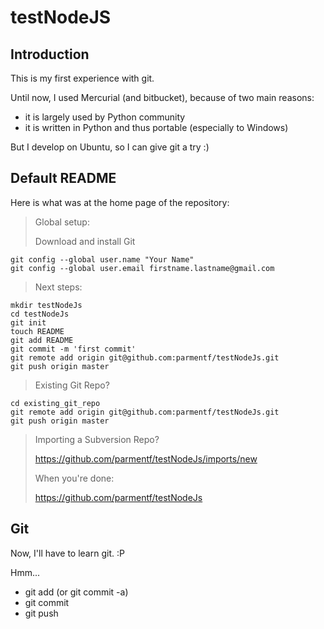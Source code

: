 # testNodeJS #

## Introduction ##

This is my first experience with git.

Until now, I used Mercurial (and bitbucket), because of two main reasons:

- it is largely used by Python community
- it is written in Python and thus portable (especially to Windows)

But I develop on Ubuntu, so I can give git a try :)

## Default README ##

Here is what was at the home page of the repository:

> Global setup:
>
> Download and install Git
>
    git config --global user.name "Your Name"
    git config --global user.email firstname.lastname@gmail.com
>        
>
>Next steps:
>
    mkdir testNodeJs
    cd testNodeJs
    git init
    touch README
    git add README
    git commit -m 'first commit'
    git remote add origin git@github.com:parmentf/testNodeJs.git
    git push origin master
>      
>
>Existing Git Repo?
>
    cd existing_git_repo
    git remote add origin git@github.com:parmentf/testNodeJs.git
    git push origin master
>      
>
>Importing a Subversion Repo?
>
>  <https://github.com/parmentf/testNodeJs/imports/new>
>      
>
>When you're done:
>
>  <https://github.com/parmentf/testNodeJs>

## Git ##

Now, I'll have to learn git. :P

Hmm...

- git add (or git commit -a)
- git commit
- git push
